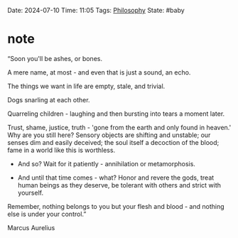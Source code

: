 Date: 2024-07-10
Time: 11:05
Tags: [Philosophy](./Philosophy.md)
State: #baby

# note

“Soon you'll be ashes, or bones.  
  
A mere name, at most - and even that is just a sound, an echo.  
  
The things we want in life are empty, stale, and trivial.  
  
Dogs snarling at each other.  
  
Quarreling children - laughing and then bursting into tears a moment later.  
  
Trust, shame, justice, truth - 'gone from the earth and only found in heaven.' Why are you still here? Sensory objects are shifting and unstable; our senses dim and easily deceived; the soul itself a decoction of the blood; fame in a world like this is worthless.  
  
- And so? Wait for it patiently - annihilation or metamorphosis.  
  
- And until that time comes - what? Honor and revere the gods, treat human beings as they deserve, be tolerant with others and strict with yourself.  
  
Remember, nothing belongs to you but your flesh and blood - and nothing else is under your control.”  
  
Marcus Aurelius
